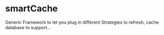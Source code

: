 # smartCache
Generic Framework to let you plug in different Strategies to refresh, cache database to support...
